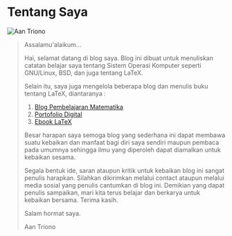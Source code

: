 # Tentang Saya

![Aan Triono](/images/avatar.png)

> 
> Assalamu'alaikum...
> 
> Hai, selamat datang di blog saya. Blog ini dibuat untuk menuliskan catatan belajar saya tentang Sistem Operasi Komputer seperti GNU/Linux, BSD, dan juga tentang LaTeX.
>
> Selain itu, saya juga mengelola beberapa blog dan menulis buku tentang LaTeX, diantaranya :
> 1. [Blog Pembelajaran Matematika](https://www.aantriono.com)
> 2. [Portofolio Digital](https://aantriono82.netlify.app)
> 3. [Ebook LaTeX](https://www.aantriono.com/2022/07/buku-panduan-belajar-latex.html)
>    
> Besar harapan saya semoga blog yang sederhana ini dapat membawa suatu kebaikan dan manfaat bagi diri saya sendiri maupun pembaca pada umumnya sehingga ilmu yang diperoleh dapat diamalkan untuk  kebaikan sesama.
> 
> Segala bentuk ide, saran ataupun kritik untuk kebaikan blog ini sangat penulis harapkan. Silahkan dikirimkan melalui contact ataupun melalui media sosial yang penulis cantumkan di blog ini. 
> Demikian yang dapat penulis sampaikan, mari kita terus belajar dan berkarya untuk kebaikan bersama. Terima kasih.
> 
> Salam hormat saya.
>
> 
>
> 
> Aan Triono

